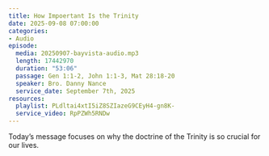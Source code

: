 ```yaml
---
title: How Impoertant Is the Trinity
date: 2025-09-08 07:00:00
categories:
- Audio
episode:
  media: 20250907-bayvista-audio.mp3
  length: 17442970
  duration: "53:06"
  passage: Gen 1:1-2, John 1:1-3, Mat 28:18-20
  speaker: Bro. Danny Nance
  service_date: September 7th, 2025
resources:
  playlist: PLdltai4xtI5iZ8SZIazeG9CEyH4-gn8K-
  service_video: RpPZWh5RNDw
---
```

Today’s message focuses on why the doctrine of the Trinity is so crucial for our lives.